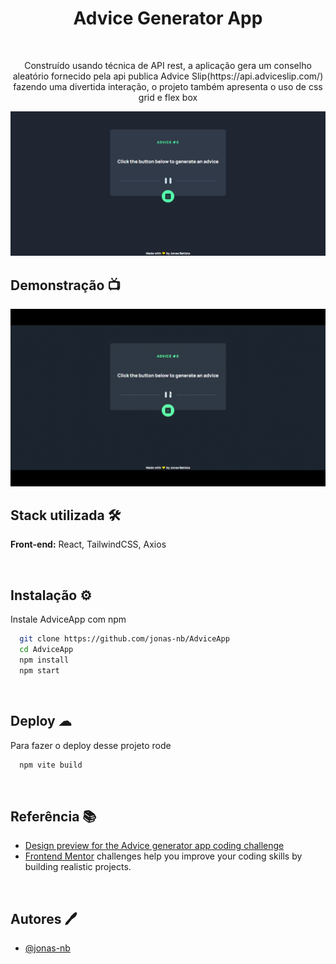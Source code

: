 <h1 align='center'>Advice Generator App</h1>
</br>
<p align='center'>Construído usando técnica de API rest, a aplicação gera um conselho aleatório fornecido pela api publica Advice Slip(https://api.adviceslip.com/) fazendo uma divertida interação, o projeto também apresenta o uso de css grid e flex box </p>

<img src='src/assets/images/app.png/'>
<br/>

<h2 >Demonstração 📺</h2>
<img src='src/assets/images/gif.gif'/>
</br>

<h2>Stack utilizada 🛠</h2>
<p><b>Front-end:</b> React, TailwindCSS, Axios</p>

</br>

## Instalação ⚙

Instale AdviceApp com npm

```bash
  git clone https://github.com/jonas-nb/AdviceApp
  cd AdviceApp
  npm install
  npm start
```

<br/>

## Deploy ☁

Para fazer o deploy desse projeto rode

```bash
  npm vite build
```

<br/>

## Referência 📚

-   [Design preview for the Advice generator app coding challenge](./design/desktop-preview.jpg)
-   [Frontend Mentor](https://www.frontendmentor.io) challenges help you improve your coding skills by building realistic projects.

<br/>

## Autores 🖊

-   [@jonas-nb](https://www.github.com/jonas-nb)
